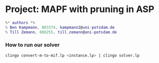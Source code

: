 # Project: MAPF with pruning in ASP

```lua
%* authors *%
% Ben Kampmann, 803374, kampmann2@uni-potsdam.de
% Till Zemann, 808255, till.zemann@uni-potsdam.de
```

### How to run our solver

```bash
clingo convert-m-to-mif.lp <instance.lp> | clingo solver.lp
```
